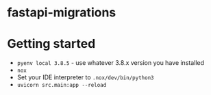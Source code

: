 # fastapi-migrations

# Getting started
- `pyenv local 3.8.5` - use whatever 3.8.x version you have installed
- `nox`
- Set your IDE interpreter to `.nox/dev/bin/python3`
- `uvicorn src.main:app --reload`
